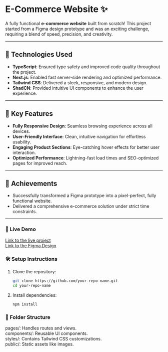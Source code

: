 # E-Commerce Website ✨

A fully functional **e-commerce website** built from scratch! This project started from a Figma design prototype and was an exciting challenge, requiring a blend of speed, precision, and creativity.

---

## 🚀 **Technologies Used**

- **TypeScript**: Ensured type safety and improved code quality throughout the project.
- **Next.js**: Enabled fast server-side rendering and optimized performance.
- **Tailwind CSS**: Delivered a sleek, responsive, and modern design.
- **ShadCN**: Provided intuitive UI components to enhance the user experience.

---

## 📱 **Key Features**

- **Fully Responsive Design**: Seamless browsing experience across all devices.
- **User-Friendly Interface**: Clean, intuitive navigation for effortless usability.
- **Engaging Product Sections**: Eye-catching hover effects for better user interaction.
- **Optimized Performance**: Lightning-fast load times and SEO-optimized pages for improved reach.

---

## 🎯 **Achievements**

- Successfully transformed a Figma prototype into a pixel-perfect, fully functional website.
- Delivered a comprehensive e-commerce solution under strict time constraints.

---

### 🌟 Live Demo

[Link to the live project](https://e-commerce-website-ruby-theta-30.vercel.app/) </br>
[Link to the Figma Design](https://www.figma.com/design/xoXUMoUTN8e9CDmUyqX2DA/eCommerce-UI?node-id=0-1&node-type=canvas&t=supY4JFQkwrviTnO-0)

### 🛠️ Setup Instructions

1. Clone the repository:

   ```bash
   git clone https://github.com/your-repo-name.git
   cd your-repo-name
   ```

2. Install dependencies:

   ```bash
   npm install
   ```

### 📂 Folder Structure

pages/: Handles routes and views. </br>
components/: Reusable UI components. </br>
styles/: Contains Tailwind CSS customizations. </br>
public/: Static assets like images.
